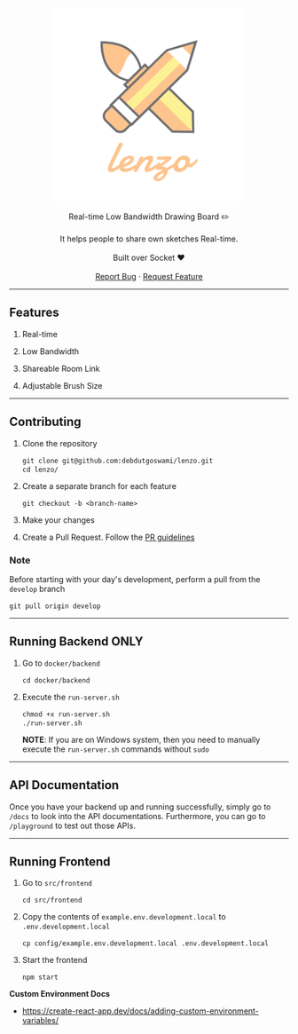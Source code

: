 <br />
<p align="center">
  <img src="assets/favicon.png" width="350px" alt="Logo" >
  <br />
  <p align="center">
    Real-time Low Bandwidth Drawing Board ✏️
    <br />
    <br />
    It helps people to share own sketches Real-time.
    <br />
    <br />
    Built over Socket ❤️
    <br />
    <br />
    <a href="https://github.com/debdutgoswami/lenzo/issues/new?assignees=&labels=&template=bug_report.md&title=">Report Bug</a>
    ·
    <a href="https://github.com/debdutgoswami/lenzo/issues/new?assignees=&labels=&template=feature_request.md&title=">Request Feature</a>
  </p>
</p>

---

## Features

1. Real-time

2. Low Bandwidth

3. Shareable Room Link

4. Adjustable Brush Size

---

## Contributing

1. Clone the repository

    ```shell
    git clone git@github.com:debdutgoswami/lenzo.git
    cd lenzo/
    ```

2. Create a separate branch for each feature

    ```shell
    git checkout -b <branch-name>
    ```

3. Make your changes

4. Create a Pull Request. Follow the [PR guidelines](/CONTRIBUTING.md#pull-request-process)

### Note

Before starting with your day's development, perform a pull from the `develop` branch
   
```shell
git pull origin develop
```
---

## Running Backend ONLY

1. Go to `docker/backend`

    ```shell
    cd docker/backend
    ```

2. Execute the `run-server.sh`

    ```shell
    chmod +x run-server.sh
    ./run-server.sh
    ```

    **NOTE**: If you are on Windows system, then you need to manually execute the `run-server.sh` commands without `sudo`

---

## API Documentation

Once you have your backend up and running successfully, simply go to `/docs` to look into the API documentations. Furthermore, you can go to `/playground` to test out those APIs.

---

## Running Frontend

1. Go to `src/frontend`

   ```shell
   cd src/frontend
   ```
   
2. Copy the contents of `example.env.development.local` to `.env.development.local`

   ```shell
   cp config/example.env.development.local .env.development.local
   ```
   
3. Start the frontend

   ```shell
   npm start
   ```

**Custom Environment Docs**

- https://create-react-app.dev/docs/adding-custom-environment-variables/
